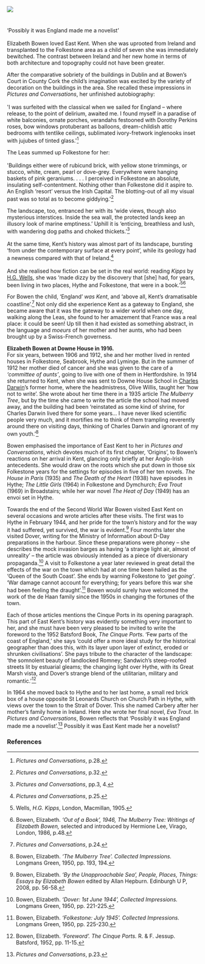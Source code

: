 <a href="https://www.kent-maps.online"><img src="https://kent-map.github.io/mdpress/juncture/ve-button.png"></a>
<param ve-config title="Elizabeth Bowen (1899-1973)" author="Diana Hirst" layout="vtl" 
banner="https://upload.wikimedia.org/wikipedia/commons/f/f7/Down_House_RC.jpg" description="In this visual essay, Diana Hirst considers the East Kent life of novelist, Elizabeth Bowen and the influence of that landscape on her work.">

<!-- Historical map layers -->
<param ve-map-layer active allmaps allmaps-id="02beda348c553bd7" title="OS SE England & London 1933">

#
                                              
‘Possibly it was England made me a novelist’
<br><br>
Elizabeth Bowen loved East Kent. When she was uprooted from Ireland and transplanted to the Folkestone area as a child of seven she was immediately bewitched. The contrast between Ireland and her new home in terms of both architecture and topography could not have been greater. 
<param ve-image url="https://raw.githubusercontent.com/kent-map/images/main/20c/The_Kent_coast_(IA_kentcoast00lewirich).jpg" label="Lewis, Arthur D, The Kent Coast" attribution="Lewis, Arthur D, Public domain, via Wikimedia Commons">
<param ve-entity eid="Q375314" aliases="Folkestone">
<!-- Base map centred on Capel-le-Ferne -->
<param ve-map center="Q1006783" zoom="12.5">

After the comparative sobriety of the buildings in Dublin and at Bowen’s Court in County Cork the child’s imagination was excited by the variety of decoration on the buildings in the area. She recalled these impressions in _Pictures and Conversations_, her unfinished autobiography:   
<br>
'I was surfeited with the classical when we sailed for England – where release, to the point of delirium, awaited me. I found myself in a paradise of white balconies, ornate porches, verandahs festooned with Dorothy Perkins roses, bow windows protuberant as balloons, dream-childish attic bedrooms with tentlike ceilings, sublimated ivory-fretwork inglenooks inset with jujubes of tinted glass.'[^ref1]
<param ve-image url="https://upload.wikimedia.org/wikipedia/commons/a/aa/Rosa_%27Dorothy_Perkins%27_01.jpg" label="Rosa 'Dorothy Perkins' (Jackson & Perkins, 1901)" attribution="Wilrooij, CC BY-SA 4.0, via Wikimedia Commons">

The Leas summed up Folkestone for her:      
<br>
'Buildings either were of rubicund brick, with yellow stone trimmings, or stucco, white, cream, pearl or dove-grey. Everywhere were hanging baskets of pink geraniums. . . . I perceived in Folkestone an absolute, insulating self-contentment. Nothing other than Folkestone did it aspire to. An English ‘resort’ versus the Irish Capital. The blotting-out of all my visual past was so total as to become giddying.'[^ref2]   
<param ve-image url="https://stor.artstor.org/stor/217498b0-8935-4fb8-b565-6eb02161a180" label="Folkestone" attribution="Diana Hirst">
<param ve-entity eid="Q375314" aliases="Folkestone">
<param ve-entity eid="Q26314321" aliases="The Leas">
<!-- Base map centred on Capel-le-Ferne -->
<param ve-map center="Q1006783" zoom="13.5">

The landscape, too, entranced her with its ‘wide views, though also mysterious interstices.  Inside the sea wall, the protected lands keep an illusory look of marine emptiness.’ Uphill it is ‘enticing, breathless and lush, with wandering dog paths and choked thickets.’[^ref3]  
<br>
At the same time, Kent’s history was almost part of its landscape, bursting ‘from under the contemporary surface at every point’, while its geology had a newness compared with that of Ireland.[^ref4]   
<br>
And she realised how fiction can be set in the real world: reading _Kipps_ by [H.G. Wells](/20c/20c-wellshg-biography), she was ‘made dizzy by the discovery that [she] had, for years, been living in two places, Hythe and Folkestone, that were in a book.’[^ref5][^ref6]  
<param ve-image url="https://upload.wikimedia.org/wikipedia/commons/7/7f/H_G_Wells_pre_1922.jpg" label="H. G. Wells" attribution="H. G. Wells, Public domain, via Wikimedia Commons">
<param ve-entity eid="Q967166" aliases="Hythe">
<param ve-entity eid="Q375314" aliases="Folkestone">
<param ve-map center="Q1000312" zoom="13">
<param ve-map center="Q967166" zoom="14">
<param ve-map center="Q375314" zoom="14">

For Bowen the child, ‘England’ _was Kent_, and ‘above all, Kent’s dramatisable coastline’.[^ref7]  Not only did she experience Kent as a gateway to England, she became aware that it was the gateway to a wider world when one day, walking along the Leas, she found to her amazement that France was a real place: it could be seen! Up till then it had existed as something abstract, in the language and _moeurs_ of her mother and her aunts, who had been brought up by a Swiss-French governess. 
<param ve-image url="https://upload.wikimedia.org/wikipedia/commons/f/f3/The_Lees_-i.e.%2C_Leas-%2C_Folkestone%2C_England-LCCN2002696746.jpg" label="The Leas, Folkestone" attribution="Photochrom Print Collection, Public domain, via Wikimedia Commons">
 
**Elizabeth Bowen at Downe House in 1916.**   
For six years, between 1906 and 1912, she and her mother lived in rented houses in Folkestone, Seabrook, Hythe and Lyminge. But in the summer of 1912 her mother died of cancer and she was given to the care of a _‘committee of aunts’_, going to live with one of them in Hertfordshire. In 1914 she returned to Kent, when she was sent to Downe House School in [Charles Darwin](/19c/19c-darwin-biography)’s former home, where the headmistress, Olive Willis, taught her ‘how not to write’. She wrote about her time there in a 1935 article _The Mulberry Tree_, but by the time she came to write the article the school had moved away, and the building had been ‘reinstated as some kind of shrine, for Charles Darwin lived there for some years... I have never liked scientific people very much, and it mortifies me to think of them trampling reverently around there on visiting days, thinking of Charles Darwin and ignorant of my own youth.’[^ref8] 
<param ve-image url="https://raw.githubusercontent.com/kent-map/images/main/19c/Down_House_banner.jpg">
<param ve-image url="https://upload.wikimedia.org/wikipedia/commons/f/f7/Down_House_RC.jpg" label="Down House" attribution="Duncharris at the English language Wikipedia, CC BY-SA 3.0, via Wikimedia Commons">
<param ve-entity eid="Q375314" aliases="Folkestone">
<param ve-entity eid="Q967166" aliases="Hythe">
<param ve-entity eid="Q7440217" aliases="Seabrook">
<param ve-entity eid="Q1870143" aliases="Lyminge">
<param ve-entity eid="Q125344" aliases="Downe">
<!-- Base map centred on Etchinghill -->
<param ve-map center="Q9255618" zoom="11">
<param ve-map center="Q125344" zoom="14">

Bowen emphasised the importance of East Kent to her in _Pictures and Conversations_, which devotes much of its first chapter, ‘Origins’, to Bowen’s reactions on her arrival in Kent, glancing only briefly at her Anglo-Irish antecedents. She would draw on the roots which she put down in those six Folkestone years for the settings for episodes in five of her ten novels. _The House in Paris_ (1935) and _The Death of the Heart_ (1938) have episodes in Hythe; _The Little Girls_ (1964) in Folkestone and Dymchurch; _Eva Trout_ (1969) in Broadstairs; while her war novel _The Heat of Day_ (1949) has an envoi set in Hythe. 
<param ve-image url="https://raw.githubusercontent.com/kent-map/images/main/20c/Bleak_House_Broadstairs_MJC.jpg" label="Bleak House, Broadstairs" attribution="Photographed by Martin Crowther">
<param ve-entity eid="Q375314" aliases="Folkestone">
<param ve-entity eid="Q2796278" aliases="Dymchurch">
<param ve-entity eid="Q922739" aliases="Broadstairs">
<param ve-entity eid="Q967166" aliases="Hythe">
<param ve-map center="Q967166" zoom="12">
<param ve-map center="Q375314" zoom="14">
<param ve-map center="Q967166" zoom="14">
<param ve-map center="Q2796278" zoom="14">
<param ve-map center="Q922739" zoom="14">

Towards the end of the Second World War Bowen visited East Kent on several occasions and wrote articles after these visits. The first was to Hythe in February 1944, and her pride for the town’s history and for the way it had suffered, yet survived, the war is evident.[^ref9]  Four months later she visited Dover, writing for the Ministry of Information about D-Day preparations in the harbour. Since these preparations were phoney – she describes the mock invasion barges as having ‘a strange light air, almost of unreality’ – the article was obviously intended as a piece of diversionary propaganda.[^ref10]  A visit to Folkestone a year later reviewed in great detail the effects of the war on the town which had at one time been hailed as the ‘Queen of the South Coast’. She ends by warning Folkestone to _‘get going’_. ‘War damage cannot account for everything; for years before this war she had been feeling the draught’.[^ref11]  Bowen would surely have welcomed the work of the de Haan family since the 1950s in changing the fortunes of the town.
<param ve-entity eid="Q967166" aliases="Hythe">
<param ve-entity eid="Q179224" aliaases="Dover"> 
<param ve-map center="Q967166" zoom="12.5">

Each of those articles mentions the Cinque Ports in its opening paragraph. This part of East Kent’s history was evidently something very important to her, and she must have been very pleased to be invited to write the foreword to the 1952 Batsford Book, _The Cinque Ports_. ‘Few parts of the coast of England,’ she says ‘could offer a more ideal study for the historical geographer than does this, with its layer upon layer of extinct, eroded or shrunken civilisations’.  She pays tribute to the character of the landscape: ‘the somnolent beauty of landlocked Romney; Sandwich’s steep-roofed streets lit by estuarial gleams; the changing light over Hythe, with its Great Marsh vista, and Dover’s strange blend of the utilitarian, military and romantic.’[^ref12] 
<param ve-image url="https://upload.wikimedia.org/wikipedia/commons/6/61/High_tide_on_the_River_Stour%2C_near_Gazen_Salts%2C_Sandwich_-_geograph.org.uk_-_736584.jpg" label="High tide on the River Stour, near Gazen Salts, Sandwich" attribution="Nick Smith / High tide on the River Stour, near Gazen Salts, Sandwich via Wikimedia Commons">
<param ve-image url="https://upload.wikimedia.org/wikipedia/commons/8/8a/Romney_Marsh_from_Lympne.JPG" label="Romney Marsh from Lympne" attribution="Poliphilo, CC0, via Wikimedia Commons">
<param ve-entity eid="Q748895" aliases="Cinque Ports">
<param ve-entity eid="Q26163" aliaases="Sandwich">
<param ve-entity eid="Q967166" aliases="Hythe">
<param ve-entity eid="Q1506093" aliaases="Great Marsh"> 
<param ve-entity eid="Q179224" aliaases="Dover"> 
<param ve-map center="Q179224" zoom="11">

In 1964 she moved back to Hythe and to her last home, a small red brick box of a house opposite St Leonards Church on Church Path in Hythe, with views over the town to the Strait of Dover. This she named Carbery after her mother’s family home in Ireland. Here she wrote her final novel, _Eva Trout_. 
In _Pictures and Conversations_, Bowen reflects that ‘Possibly it was England made me a novelist’.[^ref13]  Possibly it was East Kent made her a novelist?
<param ve-image url="https://upload.wikimedia.org/wikipedia/commons/2/27/St_Leonard%27s_church%2C_Hythe.jpg" label="St Leonard's Church, Hythe" attribution="DeFacto, CC BY-SA 4.0, via Wikimedia Commons">
<param ve-entity eid="Q967166" aliases="Hythe">
<param ve-map center="Q967166" zoom="13">

### References

[^ref1]: _Pictures and Conversations_, p.28.      
[^ref2]: _Pictures and Conversations_, p.32.   
[^ref3]: _Pictures and Conversations_, pp.3, 4.   
[^ref4]: _Pictures and Conversations_, p.25.   
[^ref5]: Wells, _H.G. Kipps_, London, Macmillan, 1905.   
[^ref6]: Bowen, Elizabeth. _‘Out of a Book’, 1946, The Mulberry Tree: Writings of Elizabeth Bowen,_ selected and introduced by Hermione Lee, Virago, London, 1986, p.48.   
[^ref7]: _Pictures and Conversations_, p.24.   
[^ref8]: Bowen, Elizabeth. _‘The Mulberry Tree’. Collected Impressions._ Longmans Green, 1950, pp. 193, 194.   
[^ref9]: Bowen, Elizabeth. _‘By the Unapproachable Sea’, People, Places, Things: Essays by Elizabeth Bowen_ edited by Allan Hepburn. Edinburgh U P, 2008, pp. 56-58.   
[^ref10]: Bowen, Elizabeth. _‘Dover: 1st June 1944’, Collected Impressions._ Longmans Green, 1950, pp. 221-225.   
[^ref11]: Bowen, Elizabeth. _‘Folkestone: July 1945’. Collected Impressions._ Longmans Green, 1950, pp. 225-230.   
[^ref12]: Bowen, Elizabeth. _‘Foreword’. The Cinque Ports._ R. & F. Jessup. Batsford, 1952, pp. 11-15.   
[^ref13]: _Pictures and Conversations_, p.23.   
